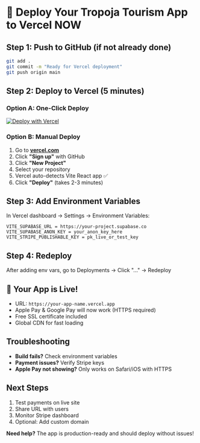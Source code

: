 # 🚀 Deploy Your Tropoja Tourism App to Vercel NOW

## Step 1: Push to GitHub (if not already done)
```bash
git add .
git commit -m "Ready for Vercel deployment"
git push origin main
```

## Step 2: Deploy to Vercel (5 minutes)

### Option A: One-Click Deploy
[![Deploy with Vercel](https://vercel.com/button)](https://vercel.com/new)

### Option B: Manual Deploy
1. Go to **[vercel.com](https://vercel.com)**
2. Click **"Sign up"** with GitHub
3. Click **"New Project"**
4. Select your repository
5. Vercel auto-detects Vite React app ✅
6. Click **"Deploy"** (takes 2-3 minutes)

## Step 3: Add Environment Variables
In Vercel dashboard → Settings → Environment Variables:

```
VITE_SUPABASE_URL = https://your-project.supabase.co
VITE_SUPABASE_ANON_KEY = your_anon_key_here
VITE_STRIPE_PUBLISHABLE_KEY = pk_live_or_test_key
```

## Step 4: Redeploy
After adding env vars, go to Deployments → Click "..." → Redeploy

## 🎉 Your App is Live!
- URL: `https://your-app-name.vercel.app`
- Apple Pay & Google Pay will now work (HTTPS required)
- Free SSL certificate included
- Global CDN for fast loading

## Troubleshooting
- **Build fails?** Check environment variables
- **Payment issues?** Verify Stripe keys
- **Apple Pay not showing?** Only works on Safari/iOS with HTTPS

## Next Steps
1. Test payments on live site
2. Share URL with users
3. Monitor Stripe dashboard
4. Optional: Add custom domain

**Need help?** The app is production-ready and should deploy without issues!